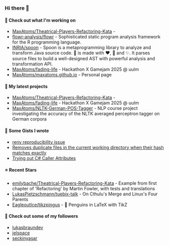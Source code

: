 ### Hi there 👋

#### 👷 Check out what I'm working on

- [MaxAtoms/Theatrical-Players-Refactoring-Kata](https://github.com/MaxAtoms/Theatrical-Players-Refactoring-Kata) - 
- [flowr-analysis/flowr](https://github.com/flowr-analysis/flowr) - Sophisticated static program analysis framework for the R programming language.
- [INRIA/spoon](https://github.com/INRIA/spoon) - Spoon is a metaprogramming library to analyze and transform Java source code. :spoon: is made with :heart:, :beers: and :sparkles:. It parses source files to build a well-designed AST with powerful analysis and transformation API.
- [MaxAtoms/fading-life](https://github.com/MaxAtoms/fading-life) - Hackathon X Gamejam 2025 @ uulm
- [MaxAtoms/maxatoms.github.io](https://github.com/MaxAtoms/maxatoms.github.io) - Personal page

#### 🌱 My latest projects

- [MaxAtoms/Theatrical-Players-Refactoring-Kata](https://github.com/MaxAtoms/Theatrical-Players-Refactoring-Kata) - 
- [MaxAtoms/fading-life](https://github.com/MaxAtoms/fading-life) - Hackathon X Gamejam 2025 @ uulm
- [MaxAtoms/NLTK-German-POS-Tagger](https://github.com/MaxAtoms/NLTK-German-POS-Tagger) - NLP course project investigating the accuracy of the NLTK averaged perceptron tagger on German corpora

#### 📓 Some Gists I wrote

- [renv reproducibility issue](https://gist.github.com/fa19949eb41f7bdc24277cc49a73de2f)
- [Removes duplicate files in the current working directory when their hash matches exactly](https://gist.github.com/adb1a103726545c84d591b7be5eec134)
- [Trying out C# Caller Attributes](https://gist.github.com/9b9f14f7bab6d7ed7a64316d211d5f5d)

#### ⭐ Recent Stars

- [emilybache/Theatrical-Players-Refactoring-Kata](https://github.com/emilybache/Theatrical-Players-Refactoring-Kata) - Example from first chapter of &#39;Refactoring&#39; by Martin Fowler, with tests and translations
- [LukasPietzschmann/tuebix-talk](https://github.com/LukasPietzschmann/tuebix-talk) - On Cthulu&#39;s Merge and Linux&#39;s Four Parents
- [EagleoutIce/tikzpingus](https://github.com/EagleoutIce/tikzpingus) - 🐧 Penguins in LaTeX with TikZ

#### 👯 Check out some of my followers

- [lukasbraundev](https://github.com/lukasbraundev)
- [jelspace](https://github.com/jelspace)
- [seckinyasar](https://github.com/seckinyasar)
